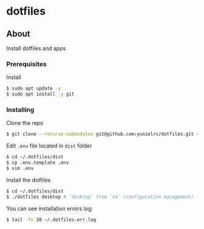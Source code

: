 # dotfiles

## About

Install dotfiles and apps

### Prerequisites

Install

```sh
$ sudo apt update -y
$ sudo apt install -y git
```

### Installing

Clone the repo

```sh
$ git clone --recurse-submodules git@github.com:yunielrc/dotfiles.git ~/.dotfiles
```

Edit `.env` file located in `dist` folder

```sh
$ cd ~/.dotfiles/dist
$ cp .env.template .env
$ vim .env
```

Install the dotfiles

```sh
$ cd ~/.dotfiles/dist
$ ./dotfiles desktop # `desktop` from `cm` (configuration management) folder
```

You can see installation errors log:

```sh
$ tail -fn 20 ~/.dotfiles.err.log
```
